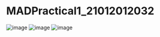 # MADPractical1_21012012032
![image](https://user-images.githubusercontent.com/111366028/185172714-a8e22681-3d79-487b-aec4-48825dd0a70b.png)
![image](https://user-images.githubusercontent.com/111366028/185175289-df4dd518-48b2-4bbb-b1ce-75b10ff0687d.png)
![image](https://user-images.githubusercontent.com/111366028/185176002-6b1ddd7c-c275-4e5a-ab96-f3d892f6991f.png)

